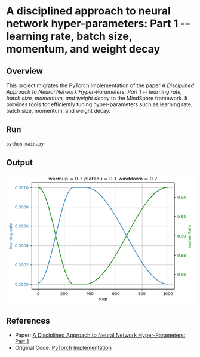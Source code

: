 # A disciplined approach to neural network hyper-parameters: Part 1 -- learning rate, batch size, momentum, and weight decay

## Overview

This project migrates the PyTorch implementation of the paper *A Disciplined Approach to Neural Network Hyper-Parameters: Part 1 -- learning rate, batch size, momentum, and weight decay* to the MindSpore framework. It provides tools for efficiently tuning hyper-parameters such as learning rate, batch size, momentum, and weight decay.

## Run

```bash
python main.py
```

## Output

![sched](sched.png)

## References

- Paper: [A Disciplined Approach to Neural Network Hyper-Parameters: Part 1](https://paperswithcode.com/paper/a-disciplined-approach-to-neural-network)
- Original Code: [PyTorch Implementation](https://github.com/csvance/onecycle-cosine)
